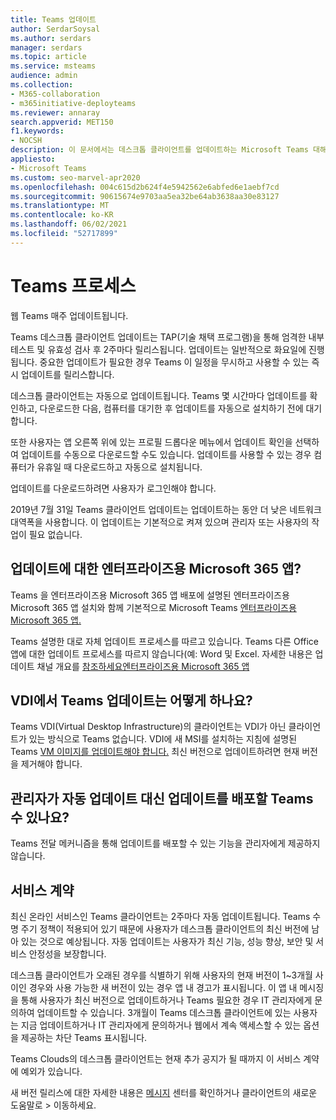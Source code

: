 ```yaml
---
title: Teams 업데이트
author: SerdarSoysal
ms.author: serdars
manager: serdars
ms.topic: article
ms.service: msteams
audience: admin
ms.collection:
- M365-collaboration
- m365initiative-deployteams
ms.reviewer: annaray
search.appverid: MET150
f1.keywords:
- NOCSH
description: 이 문서에서는 데스크톱 클라이언트를 업데이트하는 Microsoft Teams 대해 알아보고 있습니다.
appliesto:
- Microsoft Teams
ms.custom: seo-marvel-apr2020
ms.openlocfilehash: 004c615d2b624f4e5942562e6abfed6e1aebf7cd
ms.sourcegitcommit: 90615674e9703aa5ea32be64ab3638aa30e83127
ms.translationtype: MT
ms.contentlocale: ko-KR
ms.lasthandoff: 06/02/2021
ms.locfileid: "52717899"
---
```

# <a name="teams-update-process"></a>Teams 프로세스

웹 Teams 매주 업데이트됩니다.

Teams 데스크톱 클라이언트 업데이트는 TAP(기술 채택 프로그램)을 통해 엄격한 내부 테스트 및 유효성 검사 후 2주마다 릴리스됩니다. 업데이트는 일반적으로 화요일에 진행됩니다. 중요한 업데이트가 필요한 경우 Teams 이 일정을 무시하고 사용할 수 있는 즉시 업데이트를 릴리스합니다.

데스크톱 클라이언트는 자동으로 업데이트됩니다. Teams 몇 시간마다 업데이트를 확인하고, 다운로드한 다음, 컴퓨터를 대기한 후 업데이트를 자동으로 설치하기 전에 대기합니다.

또한 사용자는 앱 오른쪽 위에  있는 프로필  드롭다운 메뉴에서 업데이트 확인을 선택하여 업데이트를 수동으로 다운로드할 수도 있습니다. 업데이트를 사용할 수 있는 경우 컴퓨터가 유휴일 때 다운로드하고 자동으로 설치됩니다.

업데이트를 다운로드하려면 사용자가 로그인해야 합니다.

2019년 7월 31일 Teams 클라이언트 업데이트는 업데이트하는 동안 더 낮은 네트워크 대역폭을 사용합니다. 이 업데이트는 기본적으로 켜져 있으며 관리자 또는 사용자의 작업이 필요 없습니다.

## <a name="what-about-updates-to-microsoft-365-apps-for-enterprise"></a>업데이트에 대한 엔터프라이즈용 Microsoft 365 앱?

Teams 을 엔터프라이즈용 Microsoft 365 앱 배포에 설명된 엔터프라이즈용 Microsoft 365 앱 설치와 함께 기본적으로 Microsoft Teams [엔터프라이즈용 Microsoft 365 앱.](/DeployOffice/teams-install)

Teams 설명한 대로 자체 업데이트 프로세스를 따르고 있습니다. Teams 다른 Office 앱에 대한 업데이트 프로세스를 따르지 않습니다(예: Word 및 Excel. 자세한 내용은 업데이트 채널 개요를 [참조하세요엔터프라이즈용 Microsoft 365 앱](/DeployOffice/overview-of-update-channels-for-office-365-proplus)

## <a name="what-about-updates-to-teams-on-vdi"></a>VDI에서 Teams 업데이트는 어떻게 하나요?


Teams VDI(Virtual Desktop Infrastructure)의 클라이언트는 VDI가 아닌 클라이언트가 있는 방식으로 Teams 없습니다. VDI에 새 MSI를 설치하는 지침에 설명된 Teams [VM 이미지를 업데이트해야 합니다.](teams-for-vdi.md) 최신 버전으로 업데이트하려면 현재 버전을 제거해야 합니다.

## <a name="can-admins-deploy-updates-instead-of-teams-auto-updating"></a>관리자가 자동 업데이트 대신 업데이트를 배포할 Teams 수 있나요?

Teams 전달 메커니즘을 통해 업데이트를 배포할 수 있는 기능을 관리자에게 제공하지 않습니다.

## <a name="servicing-agreement"></a>서비스 계약

최신 온라인 서비스인 Teams 클라이언트는 2주마다 자동 업데이트됩니다. Teams 수명 주기 정책이 적용되어 있기 때문에 사용자가 데스크톱 클라이언트의 최신 버전에 남아 있는 것으로 예상됩니다. 자동 업데이트는 사용자가 최신 기능, 성능 향상, 보안 및 서비스 안정성을 보장합니다.

데스크톱 클라이언트가 오래된 경우를 식별하기 위해 사용자의 현재 버전이 1~3개월 사이인 경우와 사용 가능한 새 버전이 있는 경우 앱 내 경고가 표시됩니다. 이 앱 내 메시징을 통해 사용자가 최신 버전으로 업데이트하거나 Teams 필요한 경우 IT 관리자에게 문의하여 업데이트할 수 있습니다. 3개월이 Teams 데스크톱 클라이언트에 있는 사용자는 지금 업데이트하거나 IT 관리자에게 문의하거나 웹에서 계속 액세스할 수 있는 옵션을 제공하는 차단 Teams 표시됩니다.

Teams Clouds의 데스크톱 클라이언트는 현재 추가 공지가 될 때까지 이 서비스 계약에 예외가 있습니다.

새 버전 릴리스에 대한 자세한 내용은 [메시지](https://admin.microsoft.com/AdminPortal/Home#/MessageCenter) 센터를 확인하거나 클라이언트의 새로운 도움말로   >   이동하세요.
